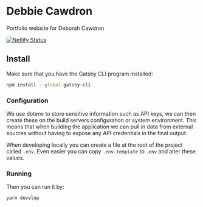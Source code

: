 # Debbie Cawdron

Portfolio website for Deborah Cawdron

[![Netlify Status](https://api.netlify.com/api/v1/badges/ccc3c0ba-b5ec-47df-bf4d-5a76eb6da2ee/deploy-status)](https://app.netlify.com/sites/debbie-cawdron/deploys)

## Install

Make sure that you have the Gatsby CLI program installed:

```sh
npm install --global gatsby-cli
```

### Configuration

We use dotenv to store sensitive information such as API keys, we can then create these on the build servers configuration or system environment. This means that when building the application we can pull in data from external sources without having to expose any API credentials in the final output.

When developing locally you can create a file at the root of the project called `.env`. Even easier you can copy `.env.template` to `.env` and alter these values.

### Running

Then you can run it by:

```sh
yarn develop
